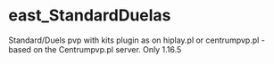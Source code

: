 # east_StandardDuelas
Standard/Duels pvp with kits plugin as on hiplay.pl or centrumpvp.pl - based on the Centrumpvp.pl server. Only 1.16.5
